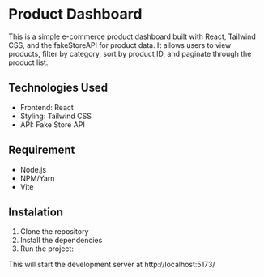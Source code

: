 # Product Dashboard

This is a simple e-commerce product dashboard built with React, Tailwind CSS, and the fakeStoreAPI for product data. It allows users to view products, filter by category, sort by product ID, and paginate through the product list.

## Technologies Used

- Frontend: React
- Styling: Tailwind CSS
- API: Fake Store API

## Requirement

- Node.js
- NPM/Yarn
- Vite

## Instalation

1. Clone the repository
2. Install the dependencies
3. Run the project:

This will start the development server at http://localhost:5173/